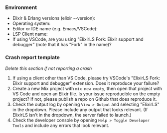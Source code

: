 ### Environment

* Elixir & Erlang versions (elixir --version): 
* Operating system: 
* Editor or IDE name (e.g. Emacs/VSCode): 
* LSP Client name: 
* If using VSCode, are you using "ElixirLS Fork: Elixir support and debugger" (note that it has "Fork" in the name)? 

### Crash report template

_Delete this section if not reporting a crash_

1.  If using a client other than VS Code, please try VSCode's "ElixirLS Fork: Elixir support and debugger" extension. Does it reproduce your failure?
2.  Create a new Mix project with `mix new empty`, then open that project with VS Code and open an Elixir file. Is your issue reproducible on the empty project? If not, please publish a repo on Github that does reproduce it.
3.  Check the output log by opening `View > Output` and selecting "ElixirLS" in the dropdown. Please include any output that looks relevant. (If ElixirLS isn't in the dropdown, the server failed to launch.)
4.  Check the developer console by opening `Help > Toggle Developer Tools` and include any errors that look relevant.
